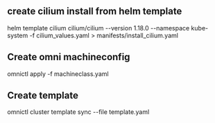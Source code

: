 ## create cilium install from helm template
helm template cilium cilium/cilium --version 1.18.0 --namespace kube-system -f cilium_values.yaml > manifests/install_cilium.yaml


## Create omni machineconfig
omnictl apply -f machineclass.yaml

## Create template
omnictl cluster template sync --file template.yaml
